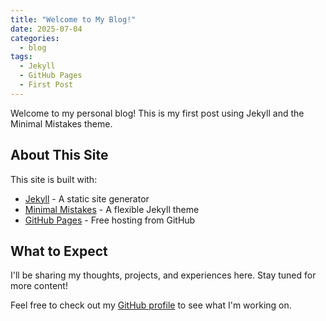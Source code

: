 ```yaml
---
title: "Welcome to My Blog!"
date: 2025-07-04
categories:
  - blog
tags:
  - Jekyll
  - GitHub Pages
  - First Post
---
```


Welcome to my personal blog! This is my first post using Jekyll and the Minimal Mistakes theme.

## About This Site

This site is built with:
- [Jekyll](https://jekyllrb.com/) - A static site generator
- [Minimal Mistakes](https://mmistakes.github.io/minimal-mistakes/) - A flexible Jekyll theme
- [GitHub Pages](https://pages.github.com/) - Free hosting from GitHub

## What to Expect

I'll be sharing my thoughts, projects, and experiences here. Stay tuned for more content!

Feel free to check out my [GitHub profile](https://github.com/TranDung6129) to see what I'm working on.

